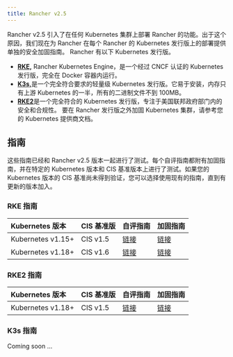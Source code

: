 ```yaml
---
title: Rancher v2.5
---
```


Rancher v2.5 引入了在任何 Kubernetes 集群上部署 Rancher 的功能。出于这个原因，我们现在为 Rancher 在每个 Rancher 的 Kubernetes 发行版上的部署提供单独的安全加固指南。
Rancher 有以下 Kubernetes 发行版。

- [**RKE,**](/docs/rke/_index) Rancher Kubernetes Engine，是一个经过 CNCF 认证的 Kubernetes 发行版，完全在 Docker 容器内运行。
- [**K3s,**](/docs/k3s/_index)是一个完全符合要求的轻量级 Kubernetes 发行版。它易于安装，内存只有上游 Kubernetes 的一半，所有的二进制文件不到 100MB。
- [**RKE2**](https://docs.rke2.io/)是一个完全符合的 Kubernetes 发行版，专注于美国联邦政府部门内的安全和合规性。
  要在 Rancher 发行版之外加固 Kubernetes 集群，请参考您的 Kubernetes 提供商文档。

## 指南

这些指南已经和 Rancher v2.5 版本一起进行了测试。每个自评指南都附有加固指南，并在特定的 Kubernetes 版本和 CIS 基准版本上进行了测试。如果您的 Kubernetes 版本的 CIS 基准尚未得到验证，您可以选择使用现有的指南，直到有更新的版本加入。

### RKE 指南

| Kubernetes 版本   | CIS 基准版 | 自评指南                                                               | 加固指南                                                               |
| :---------------- | :--------- | :--------------------------------------------------------------------- | :--------------------------------------------------------------------- |
| Kubernetes v1.15+ | CIS v1.5   | [链接](/docs/rancher2.5/security/rancher-2.5/1.5-benchmark-2.5/_index) | [链接](/docs/rancher2.5/security/rancher-2.5/1.5-hardening-2.5/_index) |
| Kubernetes v1.18+ | CIS v1.6   | [链接](/docs/rancher2.5/security/rancher-2.5/1.6-benchmark-2.5/_index) | [链接](/docs/rancher2.5/security/rancher-2.5/1.6-hardening-2.5/_index) |

### RKE2 指南

| Kubernetes 版本   | CIS 基准版 | 自评指南                                                   | 加固指南                                               |
| :---------------- | :--------- | :--------------------------------------------------------- | :----------------------------------------------------- |
| Kubernetes v1.18+ | CIS v1.5   | [链接](https://docs.rke2.io/security/cis_self_assessment/) | [链接](https://docs.rke2.io/security/hardening_guide/) |

### K3s 指南

Coming soon ...
